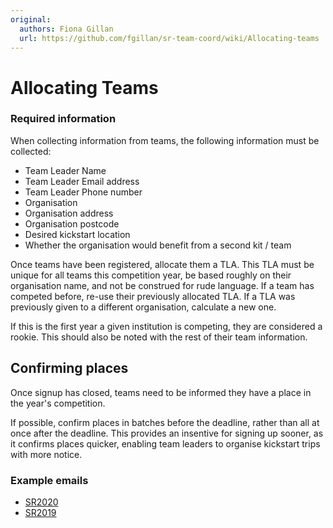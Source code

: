 ```yaml
---
original:
  authors: Fiona Gillan
  url: https://github.com/fgillan/sr-team-coord/wiki/Allocating-teams
---
```


# Allocating Teams

### Required information

When collecting information from teams, the following information must be collected:

  * Team Leader Name
  * Team Leader Email address
  * Team Leader Phone number
  * Organisation
  * Organisation address
  * Organisation postcode
  * Desired kickstart location
  * Whether the organisation would benefit from a second kit / team

Once teams have been registered, allocate them a TLA. This TLA must be unique for all teams this competition year, be based roughly on their organisation name, and not be construed for rude language. If a team has competed before, re-use their previously allocated TLA. If a TLA was previously given to a different organisation, calculate a new one.

If this is the first year a given institution is competing, they are considered a rookie. This should also be noted with the rest of their team information.

## Confirming places

Once signup has closed, teams need to be informed they have a place in the year's competition.

If possible, confirm places in batches before the deadline, rather than all at once after the deadline. This provides an insentive for signing up sooner, as it confirms places quicker, enabling team leaders to organise kickstart trips with more notice.

### Example emails

* [SR2020](https://github.com/srobo/team-emails/blob/master/SR2020/2019-09-25-confirm-competition-place.md)
* [SR2019](https://github.com/srobo/team-emails/blob/master/SR2019/2018-10-10-place-confirmation.md)
